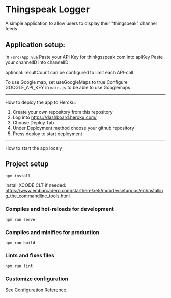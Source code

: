 # Thingspeak Logger
A simple application to allow users to display their "thingspeak" channel feeds

## Application setup:
In `/src/App.vue`
Paste your API Key for thinkgsspeak.com into apiKey
Paste your channelID into channelID

optional: resultCount can be configured to limit each API-call

To use Google map, set useGoogleMaps to true
Configure GOOGLE_API_KEY in `main.js` to be able to use Googlemaps 

-------------------------------------------------------------------------------
How to deploy the app to Heroku:
1. Create your own repository from this repository
2. Log into https://dashboard.heroku.com/
3. Choose Deploy Tab
4. Under Deployment method choose your github repository
5. Press deploy to start deployment
-------------------------------------------------------------------------------

How to start the app localy
## Project setup
```
npm install
```
install XCODE CLT if needed: https://www.embarcadero.com/starthere/xe5/mobdevsetup/ios/en/installing_the_commandline_tools.html

### Compiles and hot-reloads for development
```
npm run serve
```
### Compiles and minifies for production
```
npm run build
```

### Lints and fixes files
```
npm run lint
```

### Customize configuration
See [Configuration Reference](https://cli.vuejs.org/config/).
